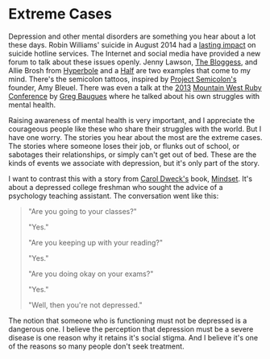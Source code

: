 # Extreme Cases

Depression and other mental disorders are something you hear about a lot these days. Robin Williams' suicide in August 2014 had a [lasting impact][hotlines] on suicide hotline services. The Internet and social media have provided a new forum to talk about these issues openly. Jenny Lawson, [The Bloggess][bloggess], and Allie Brosh from [Hyperbole][hyperbole1] and a [Half][hyperbole2] are two examples that come to my mind. There's the semicolon tattoos, inspired by [Project Semicolon's][semicolon] founder, Amy Bleuel. There was even a talk at the [2013][mwrc2013] [Mountain West Ruby Conference][mwrc] by [Greg Baugues][bauges] where he talked about his own struggles with mental health.

Raising awareness of mental health is very important, and I appreciate the courageous people like these who share their struggles with the world. But I have one worry. The stories you hear about the most are the extreme cases. The stories where someone loses their job, or flunks out of school, or sabotages their relationships, or simply can't get out of bed. These are the kinds of events we associate with depression, but it's only part of the story.

I want to contrast this with a story from [Carol Dweck's][dweck] book, [Mindset][mindset]. It's about a depressed college freshman who sought the advice of a psychology teaching assistant. The conversation went like this:

> "Are you going to your classes?"
>
> "Yes."
>
> "Are you keeping up with your reading?"
>
> "Yes."
>
> "Are you doing okay on your exams?"
>
> "Yes."
>
> "Well, then you're not depressed."

The notion that someone who is functioning must not be depressed is a dangerous one. I believe the perception that depression must be a severe disease is one reason why it retains it's social stigma. And I believe it's one of the reasons so many people don't seek treatment.

[hotlines]: http://www.newsweek.com/robin-williams-death-made-unprecedented-mark-suicide-lifelines-361790
[bloggess]: http://thebloggess.com/2012/01/the-fight-goes-on/
[hyperbole1]: http://hyperboleandahalf.blogspot.com/2011/10/adventures-in-depression.html
[hyperbole2]: http://hyperboleandahalf.blogspot.com/2013/05/depression-part-two.html
[semicolon]: http://www.projectsemicolon.org/
[bauges]: http://confreaks.tv/videos/mwrc2013-devs-and-depression
[mwrc2013]: http://mtnwestrubyconf.org/2013/
[mwrc]: http://mtnwestrubyconf.org/
[dweck]: https://en.wikipedia.org/wiki/Carol_Dweck
[mindset]: http://mindsetonline.com/
